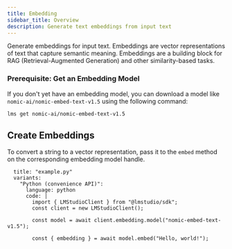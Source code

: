 ```yaml
---
title: Embedding
sidebar_title: Overview
description: Generate text embeddings from input text
---
```


Generate embeddings for input text. Embeddings are vector representations of text that capture semantic meaning. Embeddings are a building block for RAG (Retrieval-Augmented Generation) and other similarity-based tasks.

### Prerequisite: Get an Embedding Model

If you don't yet have an embedding model, you can download a model like `nomic-ai/nomic-embed-text-v1.5` using the following command:

```bash
lms get nomic-ai/nomic-embed-text-v1.5
```

## Create Embeddings

To convert a string to a vector representation, pass it to the `embed` method on the corresponding embedding model handle.

```lms_code_snippet
  title: "example.py"
  variants:
    "Python (convenience API)":
      language: python
      code: |
        import { LMStudioClient } from "@lmstudio/sdk";
        const client = new LMStudioClient();

        const model = await client.embedding.model("nomic-embed-text-v1.5");

        const { embedding } = await model.embed("Hello, world!");
```
